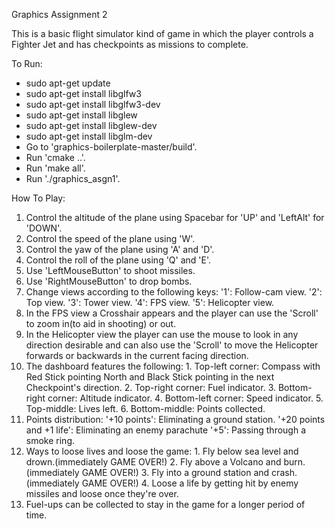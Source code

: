 Graphics Assignment 2

This is a basic flight simulator kind of game in which the player controls a Fighter Jet and has checkpoints as missions to complete.

To Run:
- sudo apt-get update
- sudo apt-get install libglfw3
- sudo apt-get install libglfw3-dev
- sudo apt-get install libglew
- sudo apt-get install libglew-dev
- sudo apt-get install libglm-dev
- Go to 'graphics-boilerplate-master/build'.
- Run 'cmake ..'.
- Run 'make all'.
- Run './graphics_asgn1'.

How To Play:
1. Control the altitude of the plane using Spacebar for 'UP' and 'LeftAlt' for 'DOWN'.
2. Control the speed of the plane using 'W'.
3. Control the yaw of the plane using 'A' and 'D'.
4. Control the roll of the plane using 'Q' and 'E'.
5. Use 'LeftMouseButton' to shoot missiles.
6. Use 'RightMouseButton' to drop bombs.
7. Change views according to the following keys:
                '1': Follow-cam view.
                '2': Top view.
                '3': Tower view.
                '4': FPS view.
                '5': Helicopter view.
8. In the FPS view a Crosshair appears and the player can use the 'Scroll' to zoom in(to aid in shooting) or out.
9. In the Helicopter view the player can use the mouse to look in any direction desirable and can also use the        'Scroll' to move the Helicopter forwards or backwards in the current facing direction.
10. The dashboard features the following:
                 1. Top-left corner: Compass with Red Stick pointing North and Black Stick pointing in the next   Checkpoint's direction.
                 2. Top-right corner: Fuel indicator.
                 3. Bottom-right corner: Altitude indicator.
                 4. Bottom-left corner: Speed indicator.
                 5. Top-middle: Lives left.
                 6. Bottom-middle: Points collected.
11. Points distribution:
                 '+10 points': Eliminating a ground station.
                 '+20 points and +1 life': Eliminating an enemy parachute
                 '+5': Passing through a smoke ring.
12. Ways to loose lives and loose the game:
                 1. Fly below sea level and drown.(immediately GAME OVER!)
                 2. Fly above a Volcano and burn.(immediately GAME OVER!)
                 3. Fly into a ground station and crash.(immediately GAME OVER!)
                 4. Loose a life by getting hit by enemy missiles and loose once they're over.
13. Fuel-ups can be collected to stay in the game for a longer period of time.
                    


